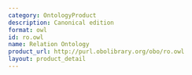 ```yaml
---
category: OntologyProduct
description: Canonical edition
format: owl
id: ro.owl
name: Relation Ontology
product_url: http://purl.obolibrary.org/obo/ro.owl
layout: product_detail
---
```

